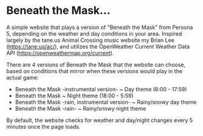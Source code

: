 # Beneath the Mask...
A simple website that plays a version of "Beneath the Mask" from Persona 5, depending on the weather and day conditions in your area.
Inspired largely by the tane.us Animal Crossing music website my Brian Lee (https://tane.us/ac/), and utilizes the OpenWeather Current Weather Data API (https://openweathermap.org/current).

There are 4 versions of Beneath the Mask that the website can choose, based on conditions that mirror when these versions would play in the actual game:
- Beneath the Mask -instrumental version- ~ Day theme (6:00 - 17:59)
- Beneath the Mask ~ Night theme (18:00 - 5:59)
- Beneath the Mask -rain, instrumental version- ~ Rainy/snowy day theme
- Beneath the Mask -rain- ~ Rainy/snowy night theme

By default, the website checks for weather and day/night changes every 5 minutes once the page loads.
